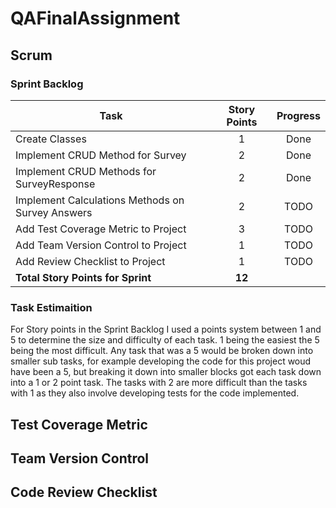 # QAFinalAssignment

## Scrum
### Sprint Backlog

| Task | Story Points | Progress |
| --- | :---: | :---: |
| Create Classes | 1 | Done |
| Implement CRUD Method for Survey | 2 | Done |
| Implement CRUD Methods for SurveyResponse | 2 | Done |
| Implement Calculations Methods on Survey Answers | 2 | TODO |
| Add Test Coverage Metric to Project | 3 | TODO |
| Add Team Version Control to Project | 1 | TODO |
| Add Review Checklist to Project | 1 | TODO |
| **Total Story Points for Sprint** | **12** |    |

### Task Estimaition

For Story points in the Sprint Backlog I used a points system between 1 and 5 to determine the size and difficulty of each task. 1 being the easiest the 5 being the most difficult. Any task that was a 5 would be broken down into smaller sub tasks, for example developing the code for this project woud have been a 5, but breaking it down into smaller blocks got each task down into a 1 or 2 point task. The tasks with 2 are more difficult than the tasks with 1 as they also involve developing tests for the code implemented. 

## Test Coverage Metric

## Team Version Control

## Code Review Checklist